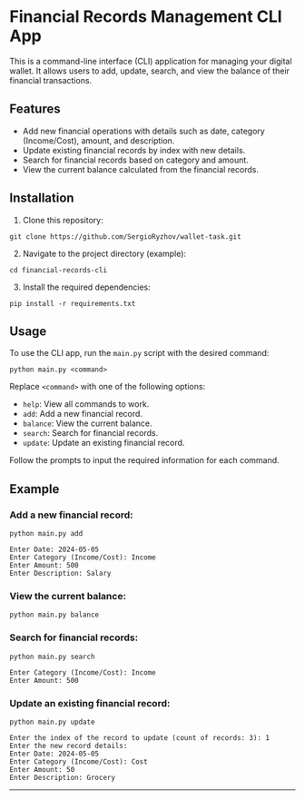 # Financial Records Management CLI App

This is a command-line interface (CLI) application for managing your digital wallet. It allows users to add, update, search, and view the balance of their financial transactions.

## Features

- Add new financial operations with details such as date, category (Income/Cost), amount, and description.
- Update existing financial records by index with new details.
- Search for financial records based on category and amount.
- View the current balance calculated from the financial records.

## Installation

1. Clone this repository:

````
git clone https://github.com/SergioRyzhov/wallet-task.git
````

2. Navigate to the project directory (example):
````
cd financial-records-cli
````

3. Install the required dependencies:

````
pip install -r requirements.txt
````

## Usage

To use the CLI app, run the `main.py` script with the desired command:
````
python main.py <command>
````

Replace `<command>` with one of the following options:

- `help`: View all commands to work.
- `add`: Add a new financial record.
- `balance`: View the current balance.
- `search`: Search for financial records.
- `update`: Update an existing financial record.

Follow the prompts to input the required information for each command.

## Example

### Add a new financial record:

````
python main.py add

Enter Date: 2024-05-05
Enter Category (Income/Cost): Income
Enter Amount: 500
Enter Description: Salary
````

### View the current balance:
````
python main.py balance
````

### Search for financial records:

````
python main.py search

Enter Category (Income/Cost): Income
Enter Amount: 500
````

### Update an existing financial record:
````
python main.py update

Enter the index of the record to update (count of records: 3): 1
Enter the new record details:
Enter Date: 2024-05-05
Enter Category (Income/Cost): Cost
Enter Amount: 50
Enter Description: Grocery
````
-------